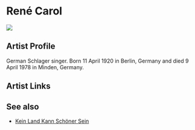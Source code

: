 # René Carol

![](../../assets/artists/René_Carol.png)

## Artist Profile

German Schlager singer. Born 11 April 1920 in Berlin, Germany and died 9 April 1978 in Minden, Germany.

## Artist Links



## See also

- [Kein Land Kann Schöner Sein](Kein_Land_Kann_Schöner_Sein.md)
